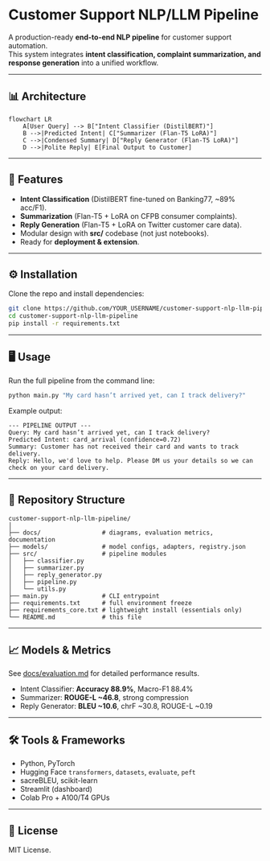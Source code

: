 # Customer Support NLP/LLM Pipeline

A production-ready **end-to-end NLP pipeline** for customer support automation.  
This system integrates **intent classification, complaint summarization, and response generation** into a unified workflow.

---

## 📊 Architecture

```mermaid
flowchart LR
    A[User Query] --> B["Intent Classifier (DistilBERT)"]
    B -->|Predicted Intent| C["Summarizer (Flan-T5 LoRA)"]
    C -->|Condensed Summary| D["Reply Generator (Flan-T5 LoRA)"]
    D -->|Polite Reply| E[Final Output to Customer]
```

---

## 🚀 Features
- **Intent Classification** (DistilBERT fine-tuned on Banking77, ~89% acc/F1).
- **Summarization** (Flan-T5 + LoRA on CFPB consumer complaints).
- **Reply Generation** (Flan-T5 + LoRA on Twitter customer care data).
- Modular design with **src/** codebase (not just notebooks).
- Ready for **deployment & extension**.

---

## ⚙️ Installation

Clone the repo and install dependencies:

```bash
git clone https://github.com/YOUR_USERNAME/customer-support-nlp-llm-pipeline.git
cd customer-support-nlp-llm-pipeline
pip install -r requirements.txt
````

---

## 🖥️ Usage

Run the full pipeline from the command line:

```bash
python main.py "My card hasn’t arrived yet, can I track delivery?"
```

Example output:

```
--- PIPELINE OUTPUT ---
Query: My card hasn’t arrived yet, can I track delivery?
Predicted Intent: card_arrival (confidence=0.72)
Summary: Customer has not received their card and wants to track delivery.
Reply: Hello, we'd love to help. Please DM us your details so we can check on your card delivery.
```

---

## 📂 Repository Structure

```
customer-support-nlp-llm-pipeline/
│
├── docs/                 # diagrams, evaluation metrics, documentation
├── models/               # model configs, adapters, registry.json
├── src/                  # pipeline modules
│   ├── classifier.py
│   ├── summarizer.py
│   ├── reply_generator.py
│   ├── pipeline.py
│   └── utils.py
├── main.py               # CLI entrypoint
├── requirements.txt      # full environment freeze
├── requirements_core.txt # lightweight install (essentials only)
└── README.md             # this file
```

---

## 📈 Models & Metrics

See [docs/evaluation.md](docs/evaluation.md) for detailed performance results.

* Intent Classifier: **Accuracy 88.9%**, Macro-F1 88.4%
* Summarizer: **ROUGE-L ~46.8**, strong compression
* Reply Generator: **BLEU ~10.6**, chrF ~30.8, ROUGE-L ~0.19

---

## 🛠️ Tools & Frameworks

* Python, PyTorch
* Hugging Face `transformers`, `datasets`, `evaluate`, `peft`
* sacreBLEU, scikit-learn
* Streamlit (dashboard)
* Colab Pro + A100/T4 GPUs

---

## 📜 License

MIT License.
